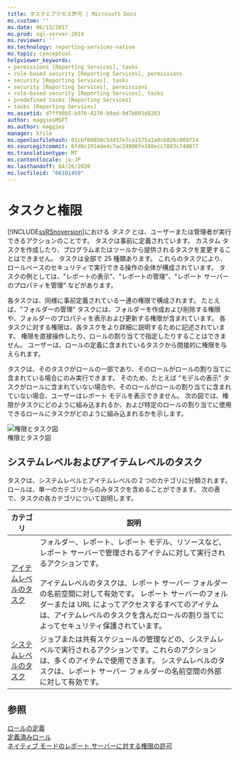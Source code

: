 ```yaml
---
title: タスクとアクセス許可 | Microsoft Docs
ms.custom: ''
ms.date: 06/13/2017
ms.prod: sql-server-2014
ms.reviewer: ''
ms.technology: reporting-services-native
ms.topic: conceptual
helpviewer_keywords:
- permissions [Reporting Services], tasks
- role-based security [Reporting Services], permissions
- security [Reporting Services], tasks
- security [Reporting Services], permissions
- role-based security [Reporting Services], tasks
- predefined tasks [Reporting Services]
- tasks [Reporting Services]
ms.assetid: d7ff90b5-b976-4270-b9ad-9d7b801d8263
author: maggiesMSFT
ms.author: maggies
manager: kfile
ms.openlocfilehash: 01cbf00850c5dd57e7ca1575a1a0cb826c009714
ms.sourcegitcommit: 6fd8c1914de4c7ac24900fe388ecc7883c740077
ms.translationtype: MT
ms.contentlocale: ja-JP
ms.lasthandoff: 04/26/2020
ms.locfileid: "66101459"
---
```

# <a name="tasks-and-permissions"></a>タスクと権限
  [!INCLUDE[ssRSnoversion](../../includes/ssrsnoversion-md.md)]における *タスク* とは、ユーザーまたは管理者が実行できるアクションのことです。 タスクは事前に定義されています。 カスタム タスクを作成したり、プログラムまたはツールから提供されるタスクを変更することはできません。 タスクは全部で 25 種類あります。 これらのタスクにより、ロールベースのセキュリティで実行できる操作の全体が構成されています。 タスクの例としては、"レポートの表示"、"レポートの管理"、"レポート サーバーのプロパティを管理" などがあります。  
  
 各タスクは、同様に事前定義されている一連の権限で構成されます。 たとえば、"フォルダーの管理" タスクには、フォルダーを作成および削除する権限や、フォルダーのプロパティを表示および更新する権限が含まれています。 各タスクに対する権限は、各タスクをより詳細に説明するために記述されています。 権限を直接操作したり、ロールの割り当てで指定したりすることはできません。 ユーザーは、ロールの定義に含まれているタスクから間接的に権限を与えられます。  
  
 タスクは、そのタスクがロールの一部であり、そのロールがロールの割り当てに含まれている場合にのみ実行できます。 そのため、たとえば "モデルの表示" タスクがロールに含まれていない場合や、そのロールがロールの割り当てに含まれていない場合、ユーザーはレポート モデルを表示できません。 次の図では、権限がタスクにどのように組み込まれるか、および特定のロールの割り当てに使用できるロールにタスクがどのように組み込まれるかを示します。  
  
 ![権限とタスク図](../media/report-securityobjects.gif "権限とタスク図")  
権限とタスク図  
  
## <a name="system-and-item-level-tasks"></a>システムレベルおよびアイテムレベルのタスク  
 タスクは、システムレベルとアイテムレベルの 2 つのカテゴリに分類されます。 ロールは、単一のカテゴリからのみタスクを含めることができます。 次の表で、タスクの各カテゴリについて説明します。  
  
|カテゴリ|説明|  
|--------------|-----------------|  
|[アイテムレベルのタスク](tasks-and-permissions-item-level-tasks.md)|フォルダー、レポート、レポート モデル、リソースなど、レポート サーバーで管理されるアイテムに対して実行されるアクションです。<br /><br /> アイテムレベルのタスクは、レポート サーバー フォルダーの名前空間に対して有効です。 レポート サーバーのフォルダーまたは URL によってアクセスするすべてのアイテムは、アイテムレベルのタスクを含んだロールの割り当てによってセキュリティ保護されています。|  
|[システムレベルのタスク](tasks-and-permissions-system-level-tasks.md)|ジョブまたは共有スケジュールの管理などの、システムレベルで実行されるアクションです。これらのアクションは、多くのアイテムで使用できます。 システムレベルのタスクは、レポート サーバー フォルダーの名前空間の外部に対して有効です。|  
  
## <a name="see-also"></a>参照  
 [ロールの定義](role-definitions.md)   
 [定義済みロール](role-definitions-predefined-roles.md)   
 [ネイティブ モードのレポート サーバーに対する権限の許可](granting-permissions-on-a-native-mode-report-server.md)  
  
  
